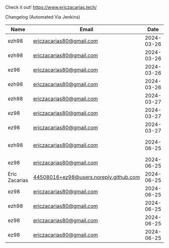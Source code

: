 Check it out! https://www.ericzacarias.tech/


Changelog (Automated Via Jenkins)

| Name   | Email  | Date  | Message | Changes |
|--------|--------|-------|---------|---------|
| ezh98 | ericzacarias80@gmail.com | 2024-03-26 | testing new script | [View Changes](https://github.com/ez98/Eric-Zacarias.github.io/commit/462abc32842353bc1b3a800914ed873a19c97f5d) |
| ezh98 | ericzacarias80@gmail.com | 2024-03-26 | testing new script | [View Changes](https://github.com/ez98/Eric-Zacarias.github.io/commit/7f56db5effb89501798f71d619252f721a9dccd9) |
| ez98 | ericzacarias80@gmail.com | 2024-03-26 | add readme | [View Changes](https://github.com/ez98/Eric-Zacarias.github.io/commit/de81b89684d3a03b8332c48bb52c89d379414625) |
| ezh98 | ericzacarias80@gmail.com | 2024-03-26 | new updates to Jenkinsfile | [View Changes](https://github.com/ez98/Eric-Zacarias.github.io/commit/326c1bebe810d8ff795a0eb97d6bbc7589a13e43) |
| ezh98 | ericzacarias80@gmail.com | 2024-03-27 | cleaning up | [View Changes](https://github.com/ez98/Eric-Zacarias.github.io/commit/1524ef589ffcffec7068fa5daf7d42839e4b28d2) |
| ez98 | ericzacarias80@gmail.com | 2024-03-27 | add readme | [View Changes](https://github.com/ez98/Eric-Zacarias.github.io/commit/d9030edd8171b78947e4ad2f2fb4a36cf4e4f050) |
| ez98 | ericzacarias80@gmail.com | 2024-03-27 | add readme | [View Changes](https://github.com/ez98/Eric-Zacarias.github.io/commit/64daefd0169ba28a555c2b5834c5ea0e8cc3da9c) |
| ezh98 | ericzacarias80@gmail.com | 2024-06-25 | Merge branch 'main' of https://github.com/ez98/Eric-Zacarias.github.io | [View Changes](https://github.com/ez98/Eric-Zacarias.github.io/commit/9169b00b5c0a23e2b0c4d926de6b5d4f356cb7de) |
| ez98 | ericzacarias80@gmail.com | 2024-06-25 | add readme | [View Changes](https://github.com/ez98/Eric-Zacarias.github.io/commit/2b370e10f0b0e5ffa1f307a438b822f1e4ce0645) |
| Eric Zacarias | 44508016+ez98@users.noreply.github.com | 2024-06-25 | Update README.md | [View Changes](https://github.com/ez98/Eric-Zacarias.github.io/commit/0f41cf767b8220fb3fb96b1144377215ce068857) |
| ez98 | ericzacarias80@gmail.com | 2024-06-25 | add readme | [View Changes](https://github.com/ez98/Eric-Zacarias.github.io/commit/0040fd4c8a2e565bea1663ff75db2c36d43a8c66) |
| ezh98 | ericzacarias80@gmail.com | 2024-06-25 | update test script | [View Changes](https://github.com/ez98/Eric-Zacarias.github.io/commit/e60e8a03c9e623015fbe620be9329cb3013b641d) |
| ez98 | ericzacarias80@gmail.com | 2024-06-25 | add readme | [View Changes](https://github.com/ez98/Eric-Zacarias.github.io/commit/39d9c2d9c023e387a65a06b13bf9f0635aa2972b) |
| ez98 | ericzacarias80@gmail.com | 2024-06-25 | add readme | [View Changes](https://github.com/ez98/Eric-Zacarias.github.io/commit/9d35fa8b5c9e51f1c35128e16b764b38f2d36e0f) |

